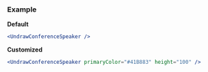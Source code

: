 ### Example

**Default**
```jsx
<UndrawConferenceSpeaker />
```

**Customized**
```jsx
<UndrawConferenceSpeaker primaryColor="#41B883" height="100" />
```
